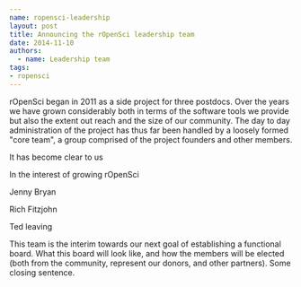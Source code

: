 ```yaml
---
name: ropensci-leadership
layout: post
title: Announcing the rOpenSci leadership team
date: 2014-11-10
authors:
  - name: Leadership team
tags:
- ropensci
---
```


rOpenSci began in 2011 as a side project for three postdocs. Over the years we have grown considerably both in terms of the software tools we provide but also the extent out reach and the size of our community. The day to day administration of the project has thus far been handled by a loosely formed "core team", a group comprised of the project founders and other members.

It has become clear to us 

In the interest of growing rOpenSci 

Jenny Bryan

Rich Fitzjohn

Ted leaving

This team is the interim towards our next goal of establishing a functional board. What this board will look like, and how the members will be elected (both from the community, represent our donors, and other partners). Some closing sentence.

